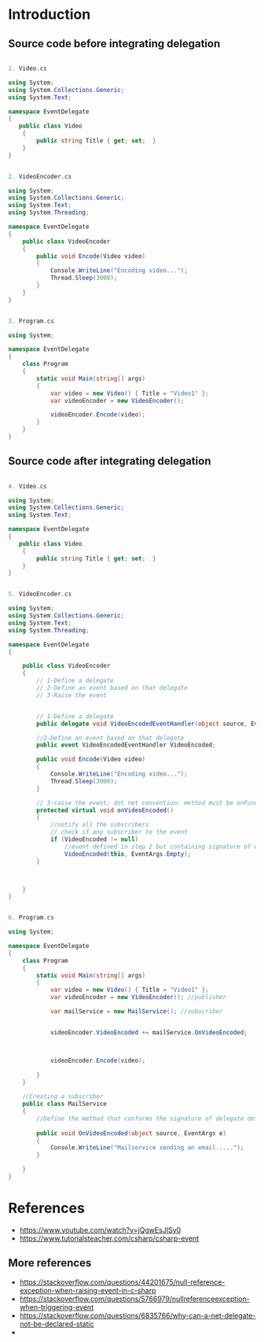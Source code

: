 # Introduction #


## Source code before integrating delegation ##
```c#

1. Video.cs

using System;
using System.Collections.Generic;
using System.Text;

namespace EventDelegate
{
   public class Video
    {
        public string Title { get; set;  }
    }
}
```


```c#

2. VideoEncoder.cs

using System;
using System.Collections.Generic;
using System.Text;
using System.Threading;

namespace EventDelegate
{
    public class VideoEncoder
    {
        public void Encode(Video video)
        {
            Console.WriteLine("Encoding video...");
            Thread.Sleep(3000);
        }
    }
}
```

```c#

3. Program.cs

using System;

namespace EventDelegate
{
    class Program
    {
        static void Main(string[] args)
        {
            var video = new Video() { Title = "Video1" };
            var videoEncoder = new VideoEncoder();

            videoEncoder.Encode(video);
        }
    }
}
```

## Source code after integrating delegation ##

```c#

4. Video.cs

using System;
using System.Collections.Generic;
using System.Text;

namespace EventDelegate
{
   public class Video
    {
        public string Title { get; set;  }
    }
}
```


```c#

5. VideoEncoder.cs

using System;
using System.Collections.Generic;
using System.Text;
using System.Threading;

namespace EventDelegate
{

    public class VideoEncoder
    {
        // 1-Define a delegate
        // 2-Define an event based on that delegate
        // 3-Raise the event


        // 1-Define a delegate
        public delegate void VideoEncodedEventHandler(object source, EventArgs args);

        //2-Define an event based on that delegate
        public event VideoEncodedEventHandler VideoEncoded;

        public void Encode(Video video)
        {
            Console.WriteLine("Encoding video...");
            Thread.Sleep(3000);
        }

        // 3-raise the event; dot net convention- method must be onFunctionName, void, virtual
        protected virtual void onVideoEncoded()
        {
            //notify all the subscribers
            // check if any subscriber to the event
            if (VideoEncoded != null)
                //event defined in step 2 but containing signature of delegate of step 1
                VideoEncoded(this, EventArgs.Empty);
        }



    }
}
```

```c#

6. Program.cs

using System;

namespace EventDelegate
{
    class Program
    {
        static void Main(string[] args)
        {
            var video = new Video() { Title = "Video1" };
            var videoEncoder = new VideoEncoder(); //publisher

            var mailService = new MailService(); //subscriber


            videoEncoder.VideoEncoded += mailService.OnVideoEncoded;



            videoEncoder.Encode(video);
            
        }
    }

    //Creating a subscriber
    public class MailService
    {
        //Define the method that conforms the signature of delegate defined inside VideoEncoder.cs  - that means must be void and two paramters
        
        public void OnVideoEncoded(object source, EventArgs e)
        {
            Console.WriteLine("Mailservice sending an email.....");
        }

    }
}
```

# References # 
- https://www.youtube.com/watch?v=jQgwEsJISy0
- https://www.tutorialsteacher.com/csharp/csharp-event


## More references ##
- https://stackoverflow.com/questions/44201675/null-reference-exception-when-raising-event-in-c-sharp
- https://stackoverflow.com/questions/5766979/nullreferenceexception-when-triggering-event
- https://stackoverflow.com/questions/6835766/why-can-a-net-delegate-not-be-declared-static
- 
